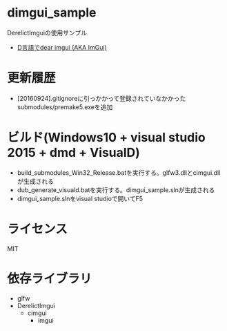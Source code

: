 # dimgui_sample
DerelictImguiの使用サンプル

* [D言語でdear imgui (AKA ImGui)](http://qiita.com/ousttrue/items/8dc223ded267edb2e41a)

# 更新履歴
* [20160924].gitignoreに引っかかって登録されていなかかったsubmodules/premake5.exeを追加

# ビルド(Windows10 + visual studio 2015 + dmd + VisualD)
* build_submodules_Win32_Release.batを実行する。glfw3.dllとcimgui.dllが生成される
* dub_generate_visuald.batを実行する。dimgui_sample.slnが生成される
* dimgui_sample.slnをvisual studioで開いてF5

# ライセンス
MIT

# 依存ライブラリ
* glfw
* DerelictImgui
    * cimgui
        * imgui

